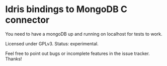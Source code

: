Idris bindings to MongoDB C connector
=====================================

You need to have a mongoDB up and running on localhost for tests to work.

Licensed under GPLv3. Status: experimental.

Feel free to point out bugs or incomplete features in the issue tracker. Thanks!